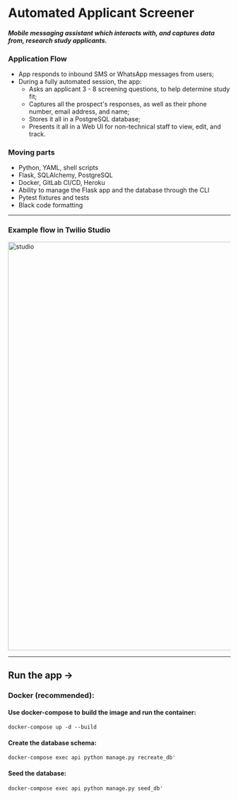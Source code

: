 # Automated Applicant Screener


#### _Mobile messaging assistant which interacts with, and captures data from, research study applicants._ 

### Application Flow
- App responds to inbound SMS or WhatsApp messages from users; 
- During a fully automated session, the app: 
    - Asks an applicant 3 - 8 screening questions, to help determine study fit;
    - Captures all the prospect's responses, as well as their phone number, email address, and name;
    - Stores it all in a PostgreSQL database;
    - Presents it all in a Web UI for non-technical staff to view, edit, and track. 

### Moving parts
- Python, YAML, shell scripts
- Flask, SQLAlchemy, PostgreSQL
- Docker, GitLab CI/CD, Heroku
- Ability to manage the Flask app and the database through the CLI
- Pytest fixtures and tests
- Black code formatting

----------------------------------

### Example flow in Twilio Studio
<img width="926" alt="studio" src="https://user-images.githubusercontent.com/30704684/127727787-c2e01370-55e7-4605-9a12-a3de9148ca51.png">

----------------------------------

## Run the app ->

### Docker (recommended):
#### Use docker-compose to build the image and run the container:
```
docker-compose up -d --build
```

#### Create the database schema:
```
docker-compose exec api python manage.py recreate_db'
```
    
#### Seed the database:
```
docker-compose exec api python manage.py seed_db'
```
